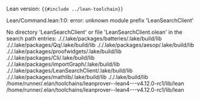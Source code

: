 Lean version: `{{#include ../lean-toolchain}}`

Lean/Command.lean:1:0: error: unknown module prefix 'LeanSearchClient'

No directory 'LeanSearchClient' or file 'LeanSearchClient.olean' in the search path entries:
././.lake/packages/batteries/.lake/build/lib
././.lake/packages/Qq/.lake/build/lib
././.lake/packages/aesop/.lake/build/lib
././.lake/packages/proofwidgets/.lake/build/lib
././.lake/packages/Cli/.lake/build/lib
././.lake/packages/importGraph/.lake/build/lib
././.lake/packages/LeanSearchClient/.lake/build/lib
././.lake/packages/mathlib/.lake/build/lib
././.lake/build/lib
/home/runner/.elan/toolchains/leanprover--lean4---v4.12.0-rc1/lib/lean
/home/runner/.elan/toolchains/leanprover--lean4---v4.12.0-rc1/lib/lean
